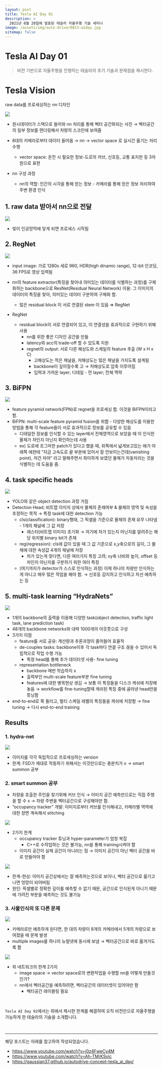```yaml
---
layout: post
title: Tesla AI Day 01
description: >
  2021년 8월 20일에 발표된 테슬라 자율주행 기술 세미나
image: /assets/img/auto-drive/0813-aiday.jpg
sitemap: false
---
```


# Tesla AI Day 01

> 비전 기반으로 자율주행을 진행하는 테슬라의 초기 기술과 문제점을 제시한다.


# Tesla Vision
raw data를 프로세싱하는 nn 디자인

<img src='/assets/img/auto-drive/0813-bigpicture.png'>

- 원시데이터가 스택으로 들어와 nn 처리를 통해 벡터 공간화되는 사진 → 벡터공간의 일부 정보를 렌더링해서 차량의 스크린에 보여줌
- 8대의 카메라로부터 데이터 들어옴 → nn → vector space 로 실시간 옮기는 처리 수행
	- vector space: 운전 시 필요한 정보-도로의 커브, 신호등, 교통 표지판 등 3차원으로 표현

- nn 구성 과정
	- nn의 역할: 인간의 시각을 통해 얻는 정보 -  카메라를 통해 얻은 정보 처리하여 주변 환경 인식

## 1. raw data 받아서 nn으로 전달

<img src='/assets/img/auto-drive/0813-rawdata.png'>

- 빛이 인공망막에 닿게 되면 프로세스 시작됨


## 2. RegNet

<img src='/assets/img/auto-drive/0813-regnet.png'>

- input image: 가로 1280x 세로 960, HDR(high dinamic range), 12-bit 인코딩, 36 FPS로 영상 입력됨
- nn의 feature extractor(특징을 찾아내 의미있는 데이터를 식별하는 과정)를 구체화하는 backbone으로 ResNet(Residual Neural Network) 이용: 그 이미지의 데이터의 특징을 찾아, 의미있는 데이터 구분하여 구체화 함.
	- 많은 residual block 이 서로 연결된 stem 이 있음 ⇒ RegNet

- RegNet
  - residual block이 서로 연결되어 있고, 이 연결성을 효과적으로 구현하기 위해 사용
	- nn를 위한 좋은 디자인 공간을 만듦
	- latency와 acc의 trade-off 할 수 있도록 지원
	- regnet의 output: 서로 다른 해상도와 스케일의 feature 추출 (W x H x C)
		- 고해상도는 적은 채널을, 저해상도는 많은 채널을 가지도록 설계됨
		- backbone이 깊어질수록 고 → 저해상도로 압축 이루어짐
		- 입력과 가까운 layer; 디테일 - 먼 layer; 전체 맥락




## 3. BiFPN

<img src='/assets/img/auto-drive/0813-bifpn.png'>

- feature pyramid network(FPN)로 regnet을 프로세싱 함. 이것을 BiFPN이라고 함.
- BiFPN: multi-scale feature pyramid fusion을 위함 - 다양한 해상도를 이용한 방법을 통해 각 feature들이 서로 효과적으로 정보를 공유할 수 있음
	- 디테일한 정보를 인식할 수 있는 layer에서 전체영역으로 보았을 때 이 인식한 물체가 차인지 아닌지 확인하는데 사용
	- ex) 도로에 조그마한 patch가 있다고 했을 때, 위쪽에서 넓게보고있는 애가 아래쪽 애한테 “지금 고속도로 끝 부분에 있어서 잘 안보이는건데(vanishing point), 저건 차야” 라고 말해주면서 희미하게 보였던 물체가 자동차라는 것을 식별하는 데 도움을 줌.





## 4. task specific heads

<img src='/assets/img/auto-drive/0813-heads.png'>

- YOLO와 같은 object detection 과정 거침
- Detection Head; 비트맵 이미지 상에서 물체의 존재여부 & 물체의 영역 및 속성을 추정하는 목적 → 특정 task에 대한 detection 가능
	- cls(classification): binary형태, 그 픽셀을 기준으로 물체의 존재 유무 나타냄 - 1개의 채널에 그 값 저장
		- 래스터(비트맵 이미지) 초기화 → 저기에 차가 있는지 아닌지를 알려주는 해당 위치별 binary bit가 존재
	- reg(regression): cls에 값이 있을 때 그 값 기준으로 x,y축으로의 길이, 그 물체에 대한 속성값 4개의 채널에 저장
		- 차가 있는게 맞다면, 다른 여러가지 특징 고려; xy축 너비와 높이, offset 등 차인지 아닌지를 구분하기 위한 여러 특징
	- (여기까지가 detector가 스스로 인식하는 과정) 이제 하나의 차량만 인식하는 게 아니고 매우 많은 작업을 해야 함. → 신호등 감지하고 인식하고 차선 예측하는 등


## 5. multi-task learning “HydraNets”

<img src='/assets/img/auto-drive/0813-hydranets.png'>

- 1개의 backbone의 출력을 이용해 다양한 task(object detection, traffic light task, lane prediction task)
- 48개의 backbone networks와 대략 1000개의 아웃풋으로 구성
- 3가지 이점
	- feature를 서로 공유: 계산량과 추론과정이 줄어들어 효율적
	- de-couples tasks: backbone이후 각 task마다 연결 구조 끊을 수 있어서 독립적으로 작업 수행 가능
		- 특정 head를 통해 추가 데이터셋 사용- fine tuning
	- representation bottleneck
		- backbone 매번 학습하지 x
		- 출력부인 multi-scale feature부분 fine tuning
		- features에 대한 병목현상 생김 → 보통 이 특징들을 디스크 캐쉬에 저장해놓음 → workflow를 fine-tuning할때 캐쉬된 특징 중에 골라낸 head만을 튜닝함
- end-to-end로 쭉 돌리고, 멀티 스케일 레벨의 특징들을 캐쉬에 저장함 → fine tuning → 다시 end-to-end training


## Results

### 1. hydra-net

<img src='/assets/img/auto-drive/0813-results_hydranet.png'>

- 이미지를 각각 독립적으로 프로세싱하는 version
- 한계: FSD가 제대로 작동하기 위해서는 이것만으로는 충분치가 x → smart summon 공부


### 2. smart summon 공부

- 차량을 호출한 주인을 찾기위해 커브 인식 → 이미지 공간 예측만으로는 직접 주행을 할 수 x → 차량 주변을 벡터공간으로 구성해야만 함.
- “occupancy tracker” 개발: 이미지로부터 커브를 인식해내고, 카메라별 역역에 대한 장면 계속해서 stitching

<img src='/assets/img/auto-drive/0813-smart_summon.png'>

- 2가지 한계
	- occupancy tracker 튜닝과 hyper-parameter가 엄청 복잡
		- C++로 수작업하는 것은 불가능, nn을 통해 training시켜야 함
	- 이미지 공간이 실제 공간이 아니라는 점 → 이미지 공간이 아닌 벡터 공간을 바로 만들어야 함

<img src='/assets/img/auto-drive/0813-vector_space.png'>

- 한계-현상: 이미지 공간상에서는 잘 예측하는것으로 보이나, 벡터 공간으로 옮기고 나면 엉망이 되어버림
- 원인: 픽셀별로 정확한 깊이를 예측할 수 없기 때문, 공간으로 인식된게 아니기 때문에 가려진 부분을 예측하는 것도 불가능


### 3. 사물인식의 또 다른 문제

<img src='/assets/img/auto-drive/0813-multiple_images.png'>

- 카메라로만 예측하게 된다면, 한 대의 차량이 8개의 카메라에서 5개의 차량으로 보여졌을 때 문제 발생
- multiple images를 하나의 뉴럴넷에 동시에 보냄 → 벡터공간으로 바로 옮겨가도록 함


<img src='/assets/img/auto-drive/0813-network1.png'>

- 위 네트워크의 한계 2가지
	- image space → vector space로의 변환작업을 수행할 nn을 어떻게 만들것인가?
	- nn에서 벡터공간을 예측하려면, 벡터공간의 데이터셋이 있어야만 함
		- 벡터공간 레이블링 필요



<br>

`Tesla AI Day 02`에서는 위에서 제시한 한계를 해결하여 오직 비전만으로 자율주행을 가능하게 한 테슬라의 기술을 소개합니다.


<br>

---

해당 포스트는 아래를 참고하여 작성되었습니다.

- <https://www.youtube.com/watch?v=j0z4FweCy4M>
- <https://www.youtube.com/watch?v=Ah-TMrKSvic>
- <https://gaussian37.github.io/autodrive-concept-tesla_ai_day/>